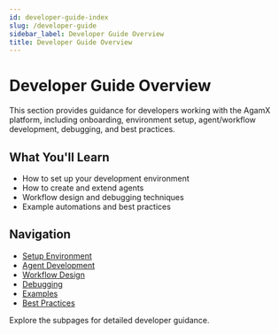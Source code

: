 ```yaml
---
id: developer-guide-index
slug: /developer-guide
sidebar_label: Developer Guide Overview
title: Developer Guide Overview
---
```


# Developer Guide Overview

This section provides guidance for developers working with the AgamX platform, including onboarding, environment setup, agent/workflow development, debugging, and best practices.

## What You'll Learn
- How to set up your development environment
- How to create and extend agents
- Workflow design and debugging techniques
- Example automations and best practices

## Navigation
- [Setup Environment](setup-environment.md)
- [Agent Development](agent-development.md)
- [Workflow Design](workflow-design.md)
- [Debugging](debugging.md)
- [Examples](examples/index.md)
- [Best Practices](best-practices.md)

Explore the subpages for detailed developer guidance. 